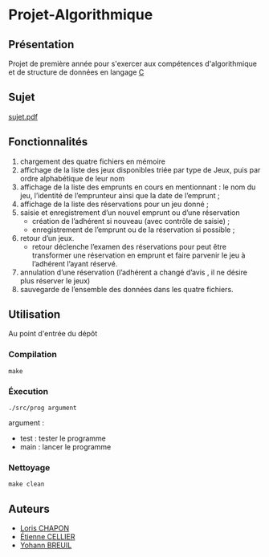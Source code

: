 # Projet-Algorithmique

## Présentation

Projet de première année pour s'exercer aux compétences d'algorithmique et de structure de données en langage [C](https://fr.cppreference.com/w/c)

## Sujet 

[sujet.pdf](./docs/sujet.pdf)

## Fonctionnalités 

1. chargement des quatre fichiers en mémoire
2. affichage de la liste des jeux disponibles triée par type de Jeux, puis par ordre alphabétique de leur nom
3. affichage de la liste des emprunts en cours en mentionnant : le nom du jeu, l’identité de l’emprunteur ainsi que la date de l’emprunt ;
4. affichage de la liste des réservations pour un jeu donné ;
5. saisie et enregistrement d’un nouvel emprunt ou d’une réservation
	* création de l’adhérent si nouveau (avec contrôle de saisie) ;
	* enregistrement de l’emprunt ou de la réservation si possible ;
6. retour d’un jeux. 
	* retour déclenche l’examen des réservations pour peut être transformer une réservation en emprunt et faire parvenir le jeu à l’adhérent l’ayant réservé.
7. annulation d’une réservation (l’adhérent a changé d’avis , il ne désire plus réserver le jeux)
8. sauvegarde de l’ensemble des données dans les quatre fichiers.

## Utilisation

Au point d'entrée du dépôt

### Compilation 

```
make
```

### Éxecution

```
./src/prog argument
```

argument : 

* test : tester le programme
* main : lancer le programme

### Nettoyage 

```
make clean
```

## Auteurs

* [Loris CHAPON](https://github.com/Loris-Chapon)
* [Étienne CELLIER](https://github.com/etcllr)
* [Yohann BREUIL](https://github.com/DJYohann)